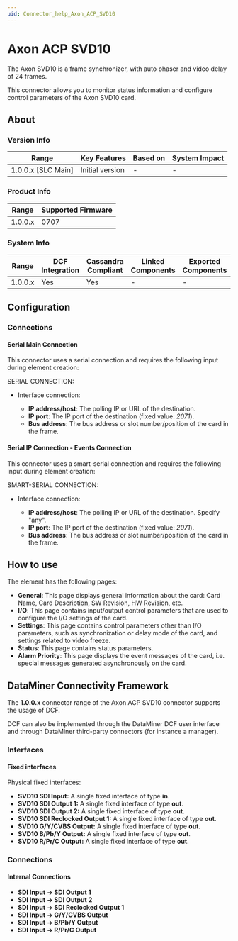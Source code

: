 ```yaml
---
uid: Connector_help_Axon_ACP_SVD10
---
```


# Axon ACP SVD10

The Axon SVD10 is a frame synchronizer, with auto phaser and video delay of 24 frames.

This connector allows you to monitor status information and configure control parameters of the Axon SVD10 card.

## About

### Version Info

| Range                | Key Features     | Based on     | System Impact     |
|----------------------|------------------|--------------|-------------------|
| 1.0.0.x [SLC Main]   | Initial version  | -            | -                 |

### Product Info

| Range     | Supported Firmware     |
|-----------|------------------------|
| 1.0.0.x   | 0707                   |

### System Info

| Range     | DCF Integration     | Cassandra Compliant     | Linked Components     | Exported Components     |
|-----------|---------------------|-------------------------|-----------------------|-------------------------|
| 1.0.0.x   | Yes                 | Yes                     | -                     | -                       |

## Configuration

### Connections

#### Serial Main Connection

This connector uses a serial connection and requires the following input during element creation:

SERIAL CONNECTION:

- Interface connection:

  - **IP address/host**: The polling IP or URL of the destination.
  - **IP port**: The IP port of the destination (fixed value: *2071*).
  - **Bus address**: The bus address or slot number/position of the card in the frame.

#### Serial IP Connection - Events Connection

This connector uses a smart-serial connection and requires the following input during element creation:

SMART-SERIAL CONNECTION:

- Interface connection:

  - **IP address/host**: The polling IP or URL of the destination. Specify "any".
  - **IP port**: The IP port of the destination (fixed value: *2071*).
  - **Bus address**: The bus address or slot number/position of the card in the frame.

## How to use

The element has the following pages:

- **General**: This page displays general information about the card: Card Name, Card Description, SW Revision, HW Revision, etc.
- **I/O**: This page contains input/output control parameters that are used to configure the I/O settings of the card.
- **Settings**: This page contains control parameters other than I/O parameters, such as synchronization or delay mode of the card, and settings related to video freeze.
- **Status**: This page contains status parameters.
- **Alarm Priority**: This page displays the event messages of the card, i.e. special messages generated asynchronously on the card.

## DataMiner Connectivity Framework

The **1.0.0.x** connector range of the Axon ACP SVD10 connector supports the usage of DCF.

DCF can also be implemented through the DataMiner DCF user interface and through DataMiner third-party connectors (for instance a manager).

### Interfaces

#### Fixed interfaces

Physical fixed interfaces:

- **SVD10 SDI Input:** A single fixed interface of type **in**.
- **SVD10 SDI Output 1:** A single fixed interface of type **out**.
- **SVD10 SDI Output 2:** A single fixed interface of type **out**.
- **SVD10 SDI Reclocked Output 1:** A single fixed interface of type **out**.
- **SVD10 G/Y/CVBS Output:** A single fixed interface of type **out**.
- **SVD10 B/Pb/Y Output:** A single fixed interface of type **out**.
- **SVD10 R/Pr/C Output:** A single fixed interface of type **out**.

### Connections

#### Internal Connections

- **SDI Input -\> SDI Output 1**
- **SDI Input -\> SDI Output 2**
- **SDI Input -\> SDI Reclocked Output 1**
- **SDI Input -\> G/Y/CVBS Output**
- **SDI Input -\> B/Pb/Y Output**
- **SDI Input -\> R/Pr/C Output**
